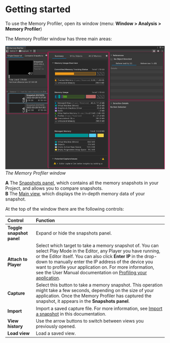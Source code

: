 # Getting started

To use the Memory Profiler, open its window (menu: __Window &gt; Analysis &gt; Memory Profiler__)

The Memory Profiler window has three main areas:

![Memory Profiler window breakdown](images/memory-profiler-windoW.png)<br/>*The Memory Profiler window*

__A__ The [Snapshots panel](snapshots-panel.md), which contains all the memory snapshots in your Project, and allows you to compare snapshots.<br/>
__B__ The [Main view](main-view.md), which displays the in-depth memory data of your snapshot.

At the top of the window there are the following controls:

|__Control__|__Function__|
|:---|:---|
|__Toggle snapshot panel__| Expand or hide the snapshots panel.
|__Attach to Player__| Select which target to take a memory snapshot of. You can select Play Mode in the Editor, any Player you have running, or the Editor itself. You can also click __Enter IP__ in the drop-down to manually enter the IP address of the device you want to profile your application on. For more information, see the User Manual documentation on [Profiling your application](https://docs.unity3d.com/Documentation/Manual/profiler-profiling-applications.html).|
|__Capture__| Select this button to take a memory snapshot. This operation might take a few seconds, depending on the size of your application. Once the Memory Profiler has captured the snapshot, it appears in the __Snapshots panel__.|
|__Import__| Import a saved capture file. For more information, see [Import a snapshot](#import-a-snapshot) in this documentation.|
|__View history__| Use the arrow buttons to switch between views you previously opened.|
|__Load view__| Load a saved view.|
